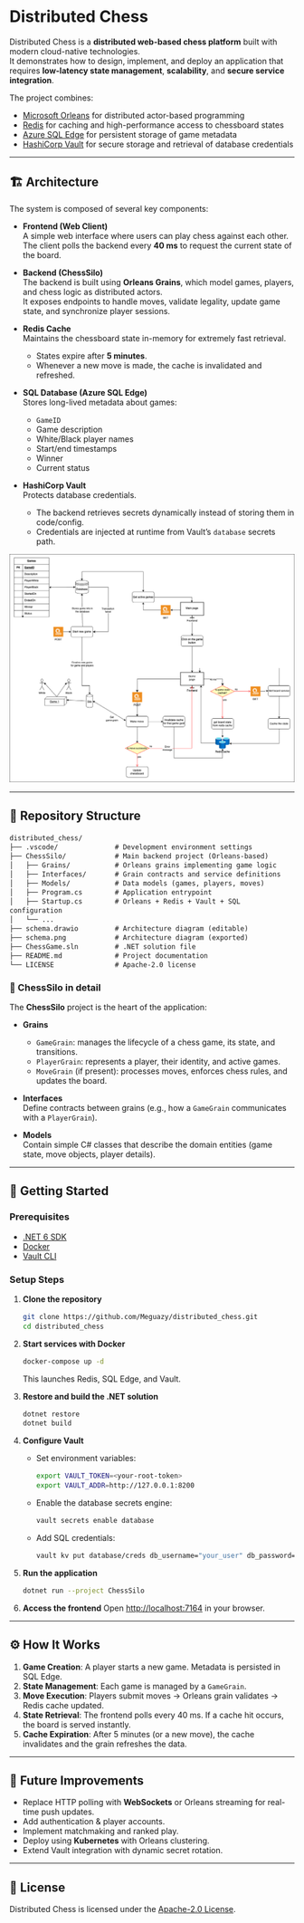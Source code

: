 # Distributed Chess

Distributed Chess is a **distributed web-based chess platform** built with modern cloud-native technologies.  
It demonstrates how to design, implement, and deploy an application that requires **low-latency state management**, **scalability**, and **secure service integration**.

The project combines:
- [Microsoft Orleans](https://learn.microsoft.com/en-us/dotnet/orleans/) for distributed actor-based programming  
- [Redis](https://redis.io/) for caching and high-performance access to chessboard states  
- [Azure SQL Edge](https://learn.microsoft.com/en-us/azure/azure-sql-edge/) for persistent storage of game metadata  
- [HashiCorp Vault](https://www.vaultproject.io/) for secure storage and retrieval of database credentials  

---

## 🏗 Architecture

The system is composed of several key components:

- **Frontend (Web Client)**  
  A simple web interface where users can play chess against each other.  
  The client polls the backend every **40 ms** to request the current state of the board.  

- **Backend (ChessSilo)**  
  The backend is built using **Orleans Grains**, which model games, players, and chess logic as distributed actors.  
  It exposes endpoints to handle moves, validate legality, update game state, and synchronize player sessions.  

- **Redis Cache**  
  Maintains the chessboard state in-memory for extremely fast retrieval.  
  - States expire after **5 minutes**.  
  - Whenever a new move is made, the cache is invalidated and refreshed.  

- **SQL Database (Azure SQL Edge)**  
  Stores long-lived metadata about games:
  - `GameID`
  - Game description
  - White/Black player names
  - Start/end timestamps
  - Winner
  - Current status  

- **HashiCorp Vault**  
  Protects database credentials.  
  - The backend retrieves secrets dynamically instead of storing them in code/config.  
  - Credentials are injected at runtime from Vault’s `database` secrets path.  

![System Diagram](schema.png)

---

## 📂 Repository Structure

```
distributed_chess/
├── .vscode/              # Development environment settings
├── ChessSilo/            # Main backend project (Orleans-based)
│   ├── Grains/           # Orleans grains implementing game logic
│   ├── Interfaces/       # Grain contracts and service definitions
│   ├── Models/           # Data models (games, players, moves)
│   ├── Program.cs        # Application entrypoint
│   ├── Startup.cs        # Orleans + Redis + Vault + SQL configuration
│   └── ...
├── schema.drawio         # Architecture diagram (editable)
├── schema.png            # Architecture diagram (exported)
├── ChessGame.sln         # .NET solution file
├── README.md             # Project documentation
└── LICENSE               # Apache-2.0 license
```

### 🔑 ChessSilo in detail
The **ChessSilo** project is the heart of the application:
- **Grains**  
  - `GameGrain`: manages the lifecycle of a chess game, its state, and transitions.  
  - `PlayerGrain`: represents a player, their identity, and active games.  
  - `MoveGrain` (if present): processes moves, enforces chess rules, and updates the board.  

- **Interfaces**  
  Define contracts between grains (e.g., how a `GameGrain` communicates with a `PlayerGrain`).  

- **Models**  
  Contain simple C# classes that describe the domain entities (game state, move objects, player details).  

---

## 🚀 Getting Started

### Prerequisites
- [.NET 6 SDK](https://dotnet.microsoft.com/download)  
- [Docker](https://docs.docker.com/get-docker/)  
- [Vault CLI](https://developer.hashicorp.com/vault/downloads)  

### Setup Steps
1. **Clone the repository**
   ```bash
   git clone https://github.com/Meguazy/distributed_chess.git
   cd distributed_chess
   ```

2. **Start services with Docker**
   ```bash
   docker-compose up -d
   ```
   This launches Redis, SQL Edge, and Vault.

3. **Restore and build the .NET solution**
   ```bash
   dotnet restore
   dotnet build
   ```

4. **Configure Vault**
   - Set environment variables:
     ```bash
     export VAULT_TOKEN=<your-root-token>
     export VAULT_ADDR=http://127.0.0.1:8200
     ```
   - Enable the database secrets engine:
     ```bash
     vault secrets enable database
     ```
   - Add SQL credentials:
     ```bash
     vault kv put database/creds db_username="your_user" db_password="your_password"
     ```

5. **Run the application**
   ```bash
   dotnet run --project ChessSilo
   ```

6. **Access the frontend**
   Open [http://localhost:7164](http://localhost:7164) in your browser.

---

## ⚙️ How It Works

1. **Game Creation**: A player starts a new game. Metadata is persisted in SQL Edge.  
2. **State Management**: Each game is managed by a `GameGrain`.  
3. **Move Execution**: Players submit moves → Orleans grain validates → Redis cache updated.  
4. **State Retrieval**: The frontend polls every 40 ms. If a cache hit occurs, the board is served instantly.  
5. **Cache Expiration**: After 5 minutes (or a new move), the cache invalidates and the grain refreshes the data.  

---

## 📖 Future Improvements

- Replace HTTP polling with **WebSockets** or Orleans streaming for real-time push updates.  
- Add authentication & player accounts.  
- Implement matchmaking and ranked play.  
- Deploy using **Kubernetes** with Orleans clustering.  
- Extend Vault integration with dynamic secret rotation.  

---

## 📜 License
Distributed Chess is licensed under the [Apache-2.0 License](LICENSE).
